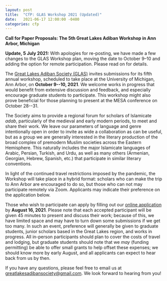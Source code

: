 ```yaml
---
layout: post
title:  "CfP: GLAS Workshop 2021 (Updated)"
date:   2021-06-17 12:00:00 -0400
categories: cfp
---
```


**Call for Paper Proposals: The 5th Great Lakes Adiban Workshop in Ann Arbor, Michigan**

**Update, 5 July 2021:** With apologies for re-posting, we have made a few changes to the GLAS Workshop plan, moving the date to October 9–10 and adding the option for remote participation. Please read on for details.

The [Great Lakes Adiban Society (GLAS)](https://greatlakesadiban.github.io/) invites submissions for its fifth annual workshop, scheduled to take place at the University of Michigan, Ann Arbor, on **October 9--10, 2021**. We welcome works in progress that would benefit from extensive discussion and feedback, and especially encourage graduate students to participate. This workshop might also prove beneficial for those planning to present at the MESA conference on October 28--31.

The Society aims to provide a regional forum for scholars of Islamicate *adab*, particularly of the medieval and early modern periods, to meet and share their work. We leave our parameters of language and genre intentionally open in order to invite as wide a collaboration as can be useful, but as a group we are generally interested in the literary production of the broad complex of premodern Muslim societies across the Eastern Hemisphere. This naturally includes the major Islamicate languages of Arabic, Persian, Turkish, and Urdu, as well as many others (Armenian, Georgian, Hebrew, Spanish, etc.) that participate in similar literary conventions.

In light of the continued travel restrictions imposed by the pandemic, the Workshop will take place in a hybrid format: scholars who can make the trip to Ann Arbor are encouraged to do so, but those who can not may participate remotely via Zoom. Applicants may indicate their preference on the application below.

Those who wish to participate can apply by filling out our [online application](https://forms.gle/vNsATpvziGLgscmdA) by **August 16, 2021**. Please note that each accepted participant will be given 45 minutes to present and discuss their work; because of this, we have limited space and may have to turn down some submissions if we get too many. In such an event, preference will generally be given to graduate students, junior scholars based in the Great Lakes region, and works in progress. All in-person participants should plan to cover the costs of travel and lodging, but graduate students should note that we *may* (funding permitting) be able to offer small grants to help offset these expenses; we should know more by early August, and all applicants can expect to hear back from us by then. 

If you have any questions, please feel free to email us at [greatlakesadibansociety@gmail.com](mailto:greatlakesadibansociety@gmail.com). We look forward to hearing from you!
